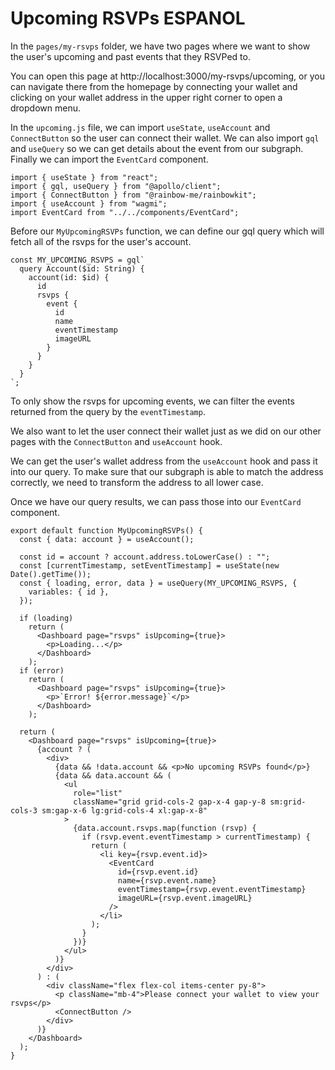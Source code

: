 # Upcoming RSVPs ESPANOL

In the `pages/my-rsvps` folder, we have two pages where we want to show the user's upcoming and past events that they RSVPed to.

You can open this page at http://localhost:3000/my-rsvps/upcoming, or you can navigate there from the homepage by connecting your wallet and clicking on your wallet address in the upper right corner to open a dropdown menu.

In the `upcoming.js` file, we can import `useState`, `useAccount` and `ConnectButton` so the user can connect their wallet. We can also import `gql` and `useQuery` so we can get details about the event from our subgraph. Finally we can import the `EventCard` component.

```
import { useState } from "react";
import { gql, useQuery } from "@apollo/client";
import { ConnectButton } from "@rainbow-me/rainbowkit";
import { useAccount } from "wagmi";
import EventCard from "../../components/EventCard";
```

Before our `MyUpcomingRSVPs` function, we can define our gql query which will fetch all of the rsvps for the user's account.

```
const MY_UPCOMING_RSVPS = gql`
  query Account($id: String) {
    account(id: $id) {
      id
      rsvps {
        event {
          id
          name
          eventTimestamp
          imageURL
        }
      }
    }
  }
`;

```

To only show the rsvps for upcoming events, we can filter the events returned from the query by the `eventTimestamp`.

We also want to let the user connect their wallet just as we did on our other pages with the `ConnectButton` and `useAccount` hook.

We can get the user's wallet address from the `useAccount` hook and pass it into our query. To make sure that our subgraph is able to match the address correctly, we need to transform the address to all lower case.

Once we have our query results, we can pass those into our `EventCard` component.

```
export default function MyUpcomingRSVPs() {
  const { data: account } = useAccount();

  const id = account ? account.address.toLowerCase() : "";
  const [currentTimestamp, setEventTimestamp] = useState(new Date().getTime());
  const { loading, error, data } = useQuery(MY_UPCOMING_RSVPS, {
    variables: { id },
  });

  if (loading)
    return (
      <Dashboard page="rsvps" isUpcoming={true}>
        <p>Loading...</p>
      </Dashboard>
    );
  if (error)
    return (
      <Dashboard page="rsvps" isUpcoming={true}>
        <p>`Error! ${error.message}`</p>
      </Dashboard>
    );

  return (
    <Dashboard page="rsvps" isUpcoming={true}>
      {account ? (
        <div>
          {data && !data.account && <p>No upcoming RSVPs found</p>}
          {data && data.account && (
            <ul
              role="list"
              className="grid grid-cols-2 gap-x-4 gap-y-8 sm:grid-cols-3 sm:gap-x-6 lg:grid-cols-4 xl:gap-x-8"
            >
              {data.account.rsvps.map(function (rsvp) {
                if (rsvp.event.eventTimestamp > currentTimestamp) {
                  return (
                    <li key={rsvp.event.id}>
                      <EventCard
                        id={rsvp.event.id}
                        name={rsvp.event.name}
                        eventTimestamp={rsvp.event.eventTimestamp}
                        imageURL={rsvp.event.imageURL}
                      />
                    </li>
                  );
                }
              })}
            </ul>
          )}
        </div>
      ) : (
        <div className="flex flex-col items-center py-8">
          <p className="mb-4">Please connect your wallet to view your rsvps</p>
          <ConnectButton />
        </div>
      )}
    </Dashboard>
  );
}
```
